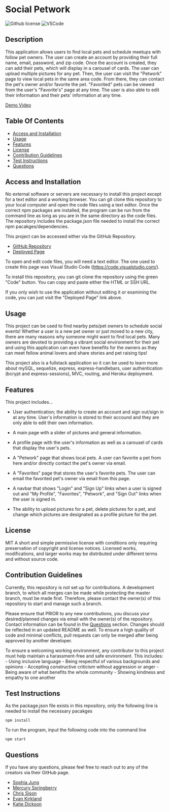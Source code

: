 # Social Petwork
![Github license](https://img.shields.io/badge/License-MIT-green.svg) ![VSCode](https://img.shields.io/badge/Made%20w-VSCode-0A0E77.svg)

## Description
This application allows users to find local pets and schedule meetups with follow pet owners. The user can create an account by providing their full name, email, password, and zip code. Once the account is created, they can add their pets, which will display in a carousel of cards. The user can upload multiple pictures for any pet. Then, the user can visit the "Petwork" page to view local pets in the same area code. From there, they can contact the pet's owner and/or favorite the pet. "Favorited" pets can be viewed from the user's "Favorite's" page at any time. The user is also able to edit their information and their pets' information at any time. 

[Demo Video](https://drive.google.com/file/d/10tuyTcp1lR_EqcgQcLQ7T1xw85nBUiOY/view)

## Table Of Contents
- [Access and Installation](#Access-and-Installation)
- [Usage](#Usage)
- [Features](#Features)
- [License](#License)
- [Contribution Guidelines](#Contribution-Guidelines)
- [Test Instructions](#Test-Instructions)
- [Questions](#Questions)

## Access and Installation

No external software or servers are necessary to install this project except for a text editor and a working browser. You can git clone this repository to your local computer and open the code files using a text editor. Once the correct npm packages are installed, the program can be run from the command line as long as you are in the same directory as the code files. The repository includes the package.json file needed to install the correct npm pacakges/dependencies. 

This project can be accessed either via the GitHub Repository.

- [GitHub Repository](https://github.com/sophia2798/employee_tracker)
- [Deployed Page](https://secret-meadow-51163.herokuapp.com/)

To open and edit code files, you will need a text editor. The one used to create this page was Visual Studio Code (https://code.visualstudio.com/).

To install this repository, you can git clone the repository using the green "Code" button. You can copy and paste either the HTML or SSH URL.

If you only wish to use the application without editing it or examining the code, you can just visit the "Deployed Page" link above.

## Usage
This project can be used to find nearby pets/pet owners to schedule social events! Whether a user is a new pet owner or just moved to a new city, there are many reasons why someone might want to find local pets. Many owners are devoted to providing a vibrant social environment for their pet and using this application can even have benefits for the owners as they can meet fellow animal lovers and share stories and pet raising tips!

This project also is a fullstack application so it can be used to learn more about mySQL, sequelize, express, express-handlebars, user authentication (bcrypt and express-sessions), MVC, routing, and Heroku deployment.

## Features
This project includes...

- User authentication; the ability to create an account and sign out/sign in at any time. User's information is stored to their accound and they are only able to edit their own information.

- A main page with a slider of pictures and general information.

- A profile page with the user's information as well as a carousel of cards that display the user's pets.

- A "Petwork" page that shows local pets. A user can favorite a pet from here and/or directly contact the pet's owner via email.

- A "Favorites" page that stores the user's favorite pets. The user can email the favorited pet's owner via email from this page.

- A navbar that shows "Login" and "Sign Up" links when a user is signed out and "My Profile", "Favorites", "Petwork", and "Sign Out" links when the user is signed in.

- The ability to upload pictures for a pet, delete pictures for a pet, and change which pictures are designated as a profile picture for the pet.

## License
MIT
A short and simple permissive license with conditions only requiring preservation of copyright and license notices. Licensed works, modifications, and larger works may be distributed under different terms and without source code.

## Contribution Guidelines
Currently, this repository is not set up for contributions. A development branch, to which all merges can be made while protecting the master branch, must be made first. Therefore, please contact the owner(s) of this repository to start and manage such a branch.

Please ensure that PRIOR to any new contributions, you discuss your desired/planned changes via email with the owner(s) of the repository. Contact information can be found in the [Questions](#Questions) section. Changes should be reflected in an updated README as well. To ensure a high quality of code and minimal conflicts, pull requests can only be merged after being approved by another developer. 

To ensure a welcoming working environment, any contributor to this project must help maintain a harassment-free and safe environment. This includes:
    - Using inclusive language
    - Being respectful of various backgrounds and opinions
    - Accepting constructive criticism without aggression or anger
    - Being aware of what benefits the whole community
    - Showing kindness and empathy to one another

## Test Instructions
As the package.json file exists in this repository, only the following line is needed to install the necessary pacakges

    npm install

To run the program, input the following code into the command line

    npm start

## Questions
If you have any questions, please feel free to reach out to any of the creators via their GitHub page.

- [Sophia Jung](https://github.com/sophia2798) 
- [Mercury Springberry](https://github.com/mercspring) 
- [Chris Sison](https://github.com/chrisasison) 
- [Evan Kirkland](https://github.com/EvanK311) 
- [Katie Dickson](https://github.com/katieedicksonn) 
